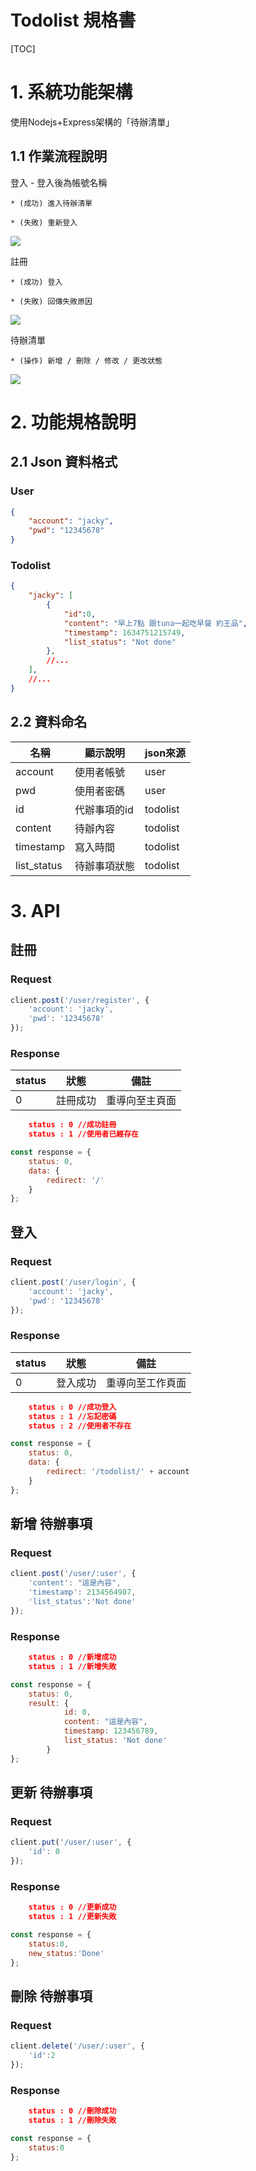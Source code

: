 # Todolist 規格書
[TOC]
# 1. 系統功能架構
使用Nodejs+Express架構的「待辦清單」

## 1.1 作業流程說明
登入 - 登入後為帳號名稱 

    * (成功) 進入待辦清單
    
    * (失敗) 重新登入
![](https://i.imgur.com/BD61yrs.png)


註冊

    * (成功) 登入
    
    * (失敗) 回傳失敗原因
![](https://i.imgur.com/fru8QRH.png)


待辦清單

    * (操作) 新增 / 刪除 / 修改 / 更改狀態
![](https://i.imgur.com/adkE7OF.png)

    
# 2. 功能規格說明

## 2.1 Json 資料格式

### User
```json
{
    "account": "jacky",
    "pwd": "12345678"
}
```
### Todolist
```json
{
    "jacky": [
        {
            "id":0,
            "content": "早上7點 跟tuna一起吃早餐 約王品",
            "timestamp": 1634751215749,
            "list_status": "Not done"
        },
        //...
    ],
    //...
}
```

## 2.2 資料命名
| 名稱 | 顯示說明           | json來源 |
| -------- | ------------ | -------- |
| account |使用者帳號 | user |
| pwd |使用者密碼 | user |
| id |代辦事項的id | todolist |
| content |待辦內容 | todolist |
| timestamp |寫入時間 | todolist |
| list_status |待辦事項狀態 | todolist |

# 3. API
## 註冊
### Request

```javascript
client.post('/user/register', {
    'account': 'jacky',
    'pwd': '12345678'
});
```
### Response

|status|狀態|備註|
|-|-|-|
|0|註冊成功|重導向至主頁面|

```json
    status : 0 //成功註冊
    status : 1 //使用者已經存在
```
```javascript
const response = {
    status: 0,
    data: {
        redirect: '/'
    }
};
```

## 登入
### Request

```javascript
client.post('/user/login', {
    'account': 'jacky',
    'pwd': '12345678'
});
```
### Response

|status|狀態|備註|
|-|-|-|
|0|登入成功|重導向至工作頁面|

```json
    status : 0 //成功登入
    status : 1 //忘記密碼
    status : 2 //使用者不存在
```
```javascript
const response = {
    status: 0,
    data: {
        redirect: '/todolist/' + account
    }
};
```

## 新增 待辦事項
### Request

```javascript
client.post('/user/:user', {
    'content': "這是內容",
    'timestamp': 2134564987,
    'list_status':'Not done'
});
```
### Response

```json
    status : 0 //新增成功
    status : 1 //新增失敗
```
```javascript
const response = {
    status: 0,
    result: {
            id: 0,
            content: "這是內容",
            timestamp: 123456789,
            list_status: 'Not done'
        }
};
```

## 更新 待辦事項
### Request

```javascript
client.put('/user/:user', {
    'id': 0
});
```
### Response

```json
    status : 0 //更新成功
    status : 1 //更新失敗
```
```javascript
const response = {
    status:0,
    new_status:'Done'
};
```

## 刪除 待辦事項
### Request

```javascript
client.delete('/user/:user', {
    'id':2
});
```
### Response

```json
    status : 0 //刪除成功
    status : 1 //刪除失敗
```
```javascript
const response = {
    status:0
};
```